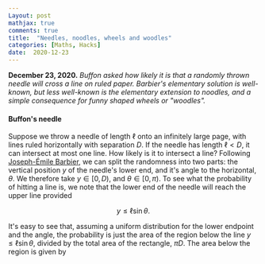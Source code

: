 ```yaml
---
Layout: post
mathjax: true
comments: true
title:  "Needles, noodles, wheels and woodles"
categories: [Maths, Hacks]
date:  2020-12-23
---
```


**December 23, 2020.** *Buffon asked how likely it is that a randomly
  thrown needle will cross a line on ruled paper. Barbier's elementary
  solution is well-known, but less well-known is the elementary
  extension to noodles, and a simple consequence for funny shaped
  wheels or "woodles".*

#### Buffon's needle

Suppose we throw a needle of length $\ell$ onto an infinitely large
page, with lines ruled horizontally with separation $D$.
If the needle has length $\ell < D$, it can intersect at most one
line.
How likely is it to intersect a line?
Following
[Joseph-Émile Barbier](https://en.wikipedia.org/wiki/Joseph-%C3%89mile_Barbier),
we can split the randomness into two parts: the vertical position $y$ of the
needle's lower end, and it's angle to the horizontal, $\theta$.
We therefore take $y \in [0, D)$, and $\theta \in [0, \pi)$.
To see what the probability of hitting a line is, we note that the lower end of the needle will reach the upper line provided

$$
y \leq \ell \sin \theta.
$$

It's easy to see that, assuming a uniform distribution for the lower endpoint and the angle, the probability is just the area of the region
below the line $y \leq \ell \sin \theta$, divided by the total area of the rectangle, $\pi D$.
The area below the region is given by 
